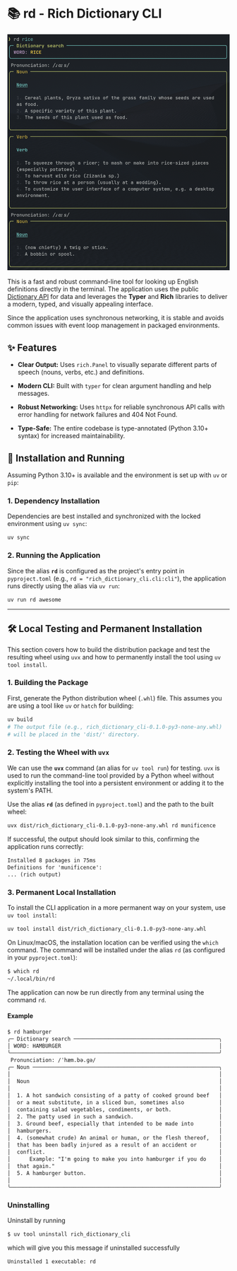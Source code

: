 # 📚 rd - Rich Dictionary CLI

![rd](assets/rd.png)

This is a fast and robust command-line tool for looking up English definitions directly in the terminal. The application uses the public [Dictionary API](https://dictionaryapi.dev/) for data and leverages the **Typer** and **Rich** libraries to deliver a modern, typed, and visually appealing interface.

Since the application uses synchronous networking, it is stable and avoids common issues with event loop management in packaged environments.

## ✨ Features

  * **Clear Output:** Uses `rich.Panel` to visually separate different parts of speech (nouns, verbs, etc.) and definitions.

  * **Modern CLI:** Built with `typer` for clean argument handling and help messages.

  * **Robust Networking:** Uses `httpx` for reliable synchronous API calls with error handling for network failures and 404 Not Found.

  * **Type-Safe:** The entire codebase is type-annotated (Python 3.10+ syntax) for increased maintainability.

## 🚀 Installation and Running

Assuming Python 3.10+ is available and the environment is set up with `uv` or `pip`:

### 1\. Dependency Installation

Dependencies are best installed and synchronized with the locked environment using `uv sync`:

```
uv sync
```

### 2\. Running the Application

Since the alias **`rd`** is configured as the project's entry point in `pyproject.toml` (e.g., `rd = "rich_dictionary_cli.cli:cli"`), the application runs directly using the alias via `uv run`:

```
uv run rd awesome
```

-----

## 🛠️ Local Testing and Permanent Installation

This section covers how to build the distribution package and test the resulting wheel using `uvx` and how to permanently install the tool using `uv tool install`.

### 1\. Building the Package

First, generate the Python distribution wheel (`.whl`) file. This assumes you are using a tool like `uv` or `hatch` for building:

```bash
uv build
# The output file (e.g., rich_dictionary_cli-0.1.0-py3-none-any.whl) 
# will be placed in the 'dist/' directory.
```

### 2\. Testing the Wheel with `uvx`

We can use the **`uvx`** command (an alias for `uv tool run`) for testing. `uvx` is used to run the command-line tool provided by a Python wheel without explicitly installing the tool into a persistent environment or adding it to the system's PATH.

Use the alias **`rd`** (as defined in `pyproject.toml`) and the path to the built wheel:

```bash
uvx dist/rich_dictionary_cli-0.1.0-py3-none-any.whl rd munificence
```

If successful, the output should look similar to this, confirming the application runs correctly:

```
Installed 8 packages in 75ms
Definitions for 'munificence':
... (rich output)
```

### 3\. Permanent Local Installation

To install the CLI application in a more permanent way on your system, use `uv tool install`:

```bash
uv tool install dist/rich_dictionary_cli-0.1.0-py3-none-any.whl
```

On Linux/macOS, the installation location can be verified using the `which` command. The command will be installed under the alias `rd` (as configured in your `pyproject.toml`):

```bash
$ which rd
~/.local/bin/rd
```

The application can now be run directly from any terminal using the command `rd`.

#### Example

```text
$ rd hamburger
╭─ Dictionary search ──────────────────────────────────────────────╮
│ WORD: HAMBURGER                                                  │
╰──────────────────────────────────────────────────────────────────╯
 Pronunciation: /ˈhæm.bə.ɡə/
╭─ Noun ───────────────────────────────────────────────────────────╮
│                                                                  │
│  Noun                                                            │
│                                                                  │
│  1. A hot sandwich consisting of a patty of cooked ground beef   │
│  or a meat substitute, in a sliced bun, sometimes also           │
│  containing salad vegetables, condiments, or both.               │
│  2. The patty used in such a sandwich.                           │
│  3. Ground beef, especially that intended to be made into        │
│  hamburgers.                                                     │
│  4. (somewhat crude) An animal or human, or the flesh thereof,   │
│  that has been badly injured as a result of an accident or       │
│  conflict.                                                       │
│      Example: "I'm going to make you into hamburger if you do    │
│  that again."                                                    │
│  5. A hamburger button.                                          │
│                                                                  │
╰──────────────────────────────────────────────────────────────────╯
```

### Uninstalling

Uninstall by running

```bash
$ uv tool uninstall rich_dictionary_cli
```

which will give you this message if uninstalled successfully

```text
Uninstalled 1 executable: rd
```
